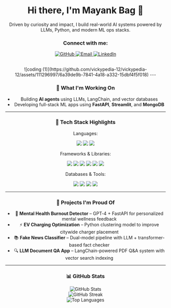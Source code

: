 <div align="center">
  <h1>Hi there, I'm Mayank Bag 👋</h1>
  

  <p>Driven by curiosity and impact, I build real-world AI systems powered by LLMs, Python, and modern ML ops stacks.</p>

<h3 align="center">Connect with me:</h3>
<p align="center">
  <a href="https://github.com/BaghCodes" target="_blank">
    <img src="https://img.shields.io/badge/GitHub-181717?style=for-the-badge&logo=github&logoColor=white" alt="GitHub">
  </a>
  <a href="mailto:bagmayank21@gmail.com" target="_blank">
    <img src="https://img.shields.io/badge/Email-D14836?style=for-the-badge&logo=gmail&logoColor=white" alt="Email">
  </a>
  <a href="https://www.linkedin.com/in/mayank-bag-43720230a/" target="_blank">
    <img src="https://img.shields.io/badge/LinkedIn-0A66C2?style=for-the-badge&logo=linkedin&logoColor=white" alt="LinkedIn">
  </a>
</p>
<br>![coding (1)](https://github.com/vickypedia-12/vickypedia-12/assets/111296997/6a39de9b-7841-4a18-a332-15dbf4f5f018)
---

### 🚀 What I'm Working On
- Building **AI agents** using LLMs, LangChain, and vector databases
- Developing full-stack ML apps using **FastAPI**, **Streamlit**, and **MongoDB**

---

### 🧠 Tech Stack Highlights
Languages:
<p>
  <img src="https://img.shields.io/badge/Python-3776AB?style=for-the-badge&logo=python&logoColor=white"/>
  <img src="https://img.shields.io/badge/Java-ED8B00?style=for-the-badge&logo=openjdk&logoColor=white"/>
  <img src="https://img.shields.io/badge/C-00599C?style=for-the-badge&logo=c&logoColor=white"/>
</p>

Frameworks & Libraries:
<p>
  <img src="https://img.shields.io/badge/FastAPI-005571?style=for-the-badge&logo=fastapi"/>
  <img src="https://img.shields.io/badge/Flask-000000?style=for-the-badge&logo=flask&logoColor=white"/>
  <img src="https://img.shields.io/badge/PyTorch-EE4C2C?style=for-the-badge&logo=PyTorch&logoColor=white"/>
  <img src="https://img.shields.io/badge/TensorFlow-FF6F00?style=for-the-badge&logo=tensorflow&logoColor=white"/>
  <img src="https://img.shields.io/badge/scikit--learn-F7931E?style=for-the-badge&logo=scikit-learn&logoColor=white"/>
  <img src="https://img.shields.io/badge/Transformers-ffcc00?style=for-the-badge&logo=huggingface&logoColor=black"/>
</p>

Databases & Tools:
<p>
  <img src="https://img.shields.io/badge/MongoDB-4ea94b?style=for-the-badge&logo=mongodb&logoColor=white"/>
  <img src="https://img.shields.io/badge/MySQL-4479A1?style=for-the-badge&logo=mysql&logoColor=white"/>
  <img src="https://img.shields.io/badge/Git-F05032?style=for-the-badge&logo=git&logoColor=white"/>
  <img src="https://img.shields.io/badge/GitHub-181717?style=for-the-badge&logo=github&logoColor=white"/>
</p>

---

### 💼 Projects I'm Proud Of
- 🧠 **Mental Health Burnout Detector** – GPT‑4 + FastAPI for personalized mental wellness feedback
- ⚡ **EV Charging Optimization** – Python clustering model to improve citywide charger placement
- 📚 **Fake News Classifier** – Dual-model pipeline with LLM + transformer-based fact checker
- 🔍 **LLM Document QA App** – LangChain-powered PDF Q&A system with vector search indexing

---

### 📊 GitHub Stats
<p align="center">
  <img src="https://github-readme-stats.vercel.app/api?username=BaghCodes&show_icons=true&theme=tokyonight&hide_border=true" alt="GitHub Stats"/>
  <br>
  <img src="https://streak-stats.demolab.com?user=BaghCodes&theme=tokyonight&hide_border=true" alt="GitHub Streak"/>
  <br>
  <img src="https://github-readme-stats.vercel.app/api/top-langs/?username=BaghCodes&layout=compact&theme=tokyonight&hide_border=true" alt="Top Languages"/>
</p>


